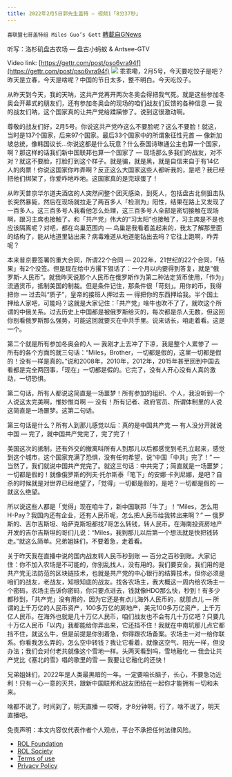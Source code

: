 ```yaml
---
title: 2022年2月5日郭先生盖特 — 视频1「8分37秒」
---
```

`喜联盟七哥盖特组 Miles Guo’s Gett` [轉載自GNews](https://gnews.org/zh-hans/1963648/)

听写：洛杉矶盘古农场 — 盘古小蚂蚁 & Antsee-GTV

Video link: [https://gettr.com/post/pso6vra94f](https://gettr.com/post/pso6vra94f)
![](https://assets.gnews.org/wp-content/uploads/2022/02/45CA7003-88C0-4684-8870-AA509BB1F735.jpeg)
乖乖嘞，2月5号，今天要吃饺子是吧？昨天是立春，今天是啥呢？中国的节日太多，整不明白。今天吃饺子。

从昨天到今天，我的天呐，这共产党再开两次冬奥会得把我气死。就是这些参加冬奥会开幕式的朋友们，还有参加冬奥会的现场的咱们战友们反馈的各种信息 — 我的战友们呐，这个国家真的让共产党给蹂躏惨了。说到这很激动啊。

尊敬的战友们好，2月5号。你说这共产党咋这么不要脸呢？这么不要脸！就这，当时是137个国家，后来97个国家。最后33个国家中的所谓象征性元首 — 像新加坡总统，像韩国议长…你说这都是什么玩意？什么泰国诗琳通公主也算一个国家，啊？那这样的话我们新中国联邦也算一个国家了 — 现场那么多我们的战友，对不对？就这不要脸，打脸打到这个样子。就是骗，就是黑，就是自信来自于有14亿人的肉票！你说这国家你咋弄啊？反正这么大国家这些人都听我的，是吧？我已经把他们绑架了，你爱咋地咋地。这国家真的是完球蛋了！

从昨天普京华尓道夫酒店的人突然间整个团灭感染，到死人，包括盘古北侧狙击队长突然暴毙，然后在现场就拉走了两百多人「检测为」阳性，结果在路上又发现了一百多人。这三百多号人我看他怎么处理，这三百多号人全部是密切接触在现场啊，跟习主席也接触了。和「共产党」伟大的“习太阳”也接触了，习主席是不是也应该隔离呢？对吧，都在鸟巢范围内 — 鸟巢是我看着盖起来的，我太了解那里面的结构了，能从地道里钻出来？病毒难道从地道能钻出去吗？它往上跑啊，咋弄呢？

本来普京要签署的重大合同，所谓22个合同 — 2022年，21世纪的22个合同，「结果」有2个没签。但是现在给中方撂下狠话了：一个月以内要得到答复，就是“俄罗斯-人民币”。就我昨天说那个人民币在俄罗斯作为第二种法定货币使用，「作为」流通货币，抵制美国的制裁。但是条件记住，那条件很「苛刻」。用你的币，我得把你 — 过去叫“质子”，皇帝的接班人押过去 — 得把你的东西押给我。半个国土押给人家吧，可能吗？这就是大家记住：「共产党」啥牛也吹不了了，就吹这个所谓的中俄关系。过去历史上中国都是被俄罗斯给灭的，每次都是杀人无数，但这回你别看俄罗斯那么强势，可能这回就要灭在中共手里。说来话长，咱走着看。这是一个。

第二个就是所有参加冬奥会的人 — 我刚才上去冲了下凉，我是整个人累惨了 — 所有的各个方面的就三句话：“Miles，Brother，一切都是假的，这里一切都是假的！没有一样是真的。”说和2008年，2010年，2012年，2015年甚至回到中国去看都是完全两回事，「现在」一切都是假的。它完了，没有人开心没有人真的激动，一切恐惧。

第二句话，所有人都说这简直是一场噩梦！所有参加的组织、个人，我没听到一个人说这太完美啊，惟妙惟肖啊 — 没有！所有记者、政府官员、所谓体制里的人说这简直是一场噩梦。这第二句话。

第三句话是什么？所有人到那儿感觉以后：真的是中国共产党 — 有人没分开就说中国 — 完了，就中国共产党完了，完了完了！

美国这次的抵制，还有外交的撤离叫所有人到那儿以后都感觉到毛孔立起来，感觉到这个城市，这个国家充满了恐惧，没有任何希望，说“中国「中共」完了！” — 当然了，我们就说中国共产党完了。就这三句话：中共完了；简直就是一场噩梦；一切都是假的！就像俄罗斯的列夫·托尔斯泰「笔下」的安娜·卡列尼娜，是吧？自杀的时候就是对世界已经绝望了，「觉得」一切都是假的，是吧？一切都是假的 — 就这么绝望。

所以说这些人都是「觉得」现在咱牛了，新中国联邦「牛了」！“Miles，怎么用H-Pay？我国内还有企业，还有人民币呢，怎么把人民币给我转出来啊？” — 俄罗斯的、吉尔吉斯坦、哈萨克斯坦都找7哥怎么转钱，转人民币。在海南投资房地产开发的吉尔吉斯坦的哥们儿说：“Miles，我到那儿以后第一个想法就是快把钱转走。”就这么简单。兄弟姐妹们，不要着急，走着看。

关于昨天我在直播中说的国内战友转人民币秒到账 — 百分之百秒到账。大家记住：你不加入农场是不可能的，你别乱找人，没有用的。我们要安全，我们用的是共产党无法防范的区块链技术，也就是共产党的中心银行的结算技术，但你必须是咱们的战友，老战友，知根知底的战友。找各农场主，我大概这一周内给农场主一个密码，农场主告诉你密码，你只要点进去，钱就像HDO那么快，秒到！有多少都秒到，「共产党」没有用的，因为它还是有点儿海外人民币的，就那点儿 — 所谓的上千万亿的人民币资产，100多万亿的房地产，美元100多万亿资产，上千万亿人民币。在海外也就是几十万亿人民币，咱们战友也不会有几十万亿吧？只要几十万亿人民币「以内」我都能给你弄出来，它还挡不住！我就在中南坑那儿点它都挡不住，就这么牛，但是前提是你别着急，你得跟农场备案。农场主一对一给你联系。你看我怎么弄的，怎么空中转钱？我让它看着，就像这空气、阳光一样，但没办法；我们会对付老共就像这个雪地一样。头两天看到吗，雪地融化 — 我会让共产党比《塞北的雪》唱的歌里的雪 — 我要让它融化的还快！

兄弟姐妹们，2022年是人类最黑暗的一年。一定要咱长脑子，长心，不要急功近利！只有一心一意的灭共，跟新中国联邦和战友团结在一起你才能拥有一切和未来。

啥都不说了，时间到了，明天直播 — 哎呀，才8分钟啊，行了，啥不说了，明天直播吧。

 

免责声明：本文内容仅代表作者个人观点，平台不承担任何法律风险。

- [ROL Foundation](https://rolfoundation.org/)
- [ROL Society](https://rolsociety.org/)
- [Terms of use](https://gnews.org/terms-of-use-3/)
- [Privacy Policy](https://gnews.org/privacy-policy/)
